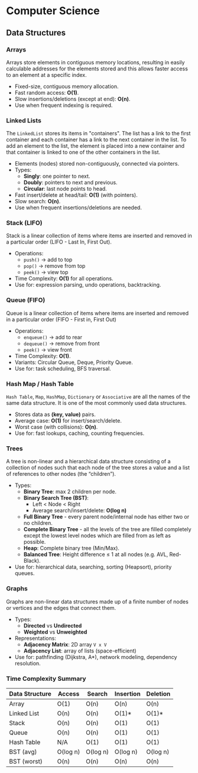 # Computer Science

## Data Structures 

### Arrays

Arrays store elements in contiguous memory locations, resulting in easily calculable addresses for the elements stored and this allows faster access to an element at a specific index.

- Fixed-size, contiguous memory allocation.
- Fast random access: **O(1)**.
- Slow insertions/deletions (except at end): **O(n)**.
- Use when frequent indexing is required.

### Linked Lists

The `LinkedList` stores its items in "containers". The list has a link to the first container and each container has a link to the next container in the list. To add an element to the list, the element is placed into a new container and that container is linked to one of the other containers in the list.

- Elements (nodes) stored non-contiguously, connected via pointers.
- Types:
  - **Singly**: one pointer to next.
  - **Doubly**: pointers to next and previous.
  - **Circular**: last node points to head.
- Fast insert/delete at head/tail: **O(1)** (with pointers).
- Slow search: **O(n)**.
- Use when frequent insertions/deletions are needed.

### Stack (LIFO)

Stack is a linear collection of items where items are inserted and removed in a particular order (LIFO - Last In, First Out).

- Operations:
  - `push()` → add to top
  - `pop()` → remove from top
  - `peek()` → view top
- Time Complexity: **O(1)** for all operations.
- Use for: expression parsing, undo operations, backtracking.

### Queue (FIFO)

Queue is a linear collection of items where items are inserted and removed in a particular order (FIFO - First in, First Out)

- Operations:
  - `enqueue()` → add to rear
  - `dequeue()` → remove from front
  - `peek()` → view front
- Time Complexity: **O(1)**.
- Variants: Circular Queue, Deque, Priority Queue.
- Use for: task scheduling, BFS traversal.

### Hash Map / Hash Table

`Hash Table`, `Map`, `HashMap`, `Dictionary` or `Associative` are all the names of the same data structure. It is one of the most commonly used data structures.

- Stores data as **(key, value)** pairs.
- Average case: **O(1)** for insert/search/delete.
- Worst case (with collisions): **O(n)**.
- Use for: fast lookups, caching, counting frequencies.

### Trees

A tree is non-linear and a hierarchical data structure consisting of a collection of nodes such that each node of the tree stores a value and a list of references to other nodes (the “children”).

- Types: 
	- **Binary Tree**: max 2 children per node.
	- **Binary Search Tree (BST)**:
	  - Left < Node < Right
	  - Average search/insert/delete: **O(log n)**
	- **Full Binary Tree** - every parent node/internal node has either two or no children. 
	- **Complete Binary Tree** -  all the levels of the tree are filled completely except the lowest level nodes which are filled from as left as possible.
	- **Heap**: Complete binary tree (Min/Max).
	- **Balanced Tree**: Height difference ≤ 1 at all nodes (e.g. AVL, Red-Black).
- Use for: hierarchical data, searching, sorting (Heapsort), priority queues.

### Graphs

Graphs are non-linear data structures made up of a finite number of nodes or vertices and the edges that connect them. 

- Types:
  - **Directed** vs **Undirected**
  - **Weighted** vs **Unweighted**
- Representations:
  - **Adjacency Matrix**: 2D array `V x V`
  - **Adjacency List**: array of lists (space-efficient)
- Use for: pathfinding (Dijkstra, A*), network modeling, dependency resolution.

### Time Complexity Summary

| Data Structure | Access   | Search   | Insertion | Deletion |
| -------------- | -------- | -------- | --------- | -------- |
| Array          | O(1)     | O(n)     | O(n)      | O(n)     |
| Linked List    | O(n)     | O(n)     | O(1)*     | O(1)*    |
| Stack          | O(n)     | O(n)     | O(1)      | O(1)     |
| Queue          | O(n)     | O(n)     | O(1)      | O(1)     |
| Hash Table     | N/A      | O(1)     | O(1)      | O(1)     |
| BST (avg)      | O(log n) | O(log n) | O(log n)  | O(log n) |
| BST (worst)    | O(n)     | O(n)     | O(n)      | O(n)     |

